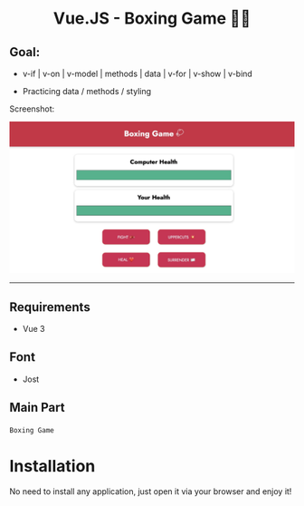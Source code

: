 <div>
  <h1 align="center"> Vue.JS - Boxing Game 🧑‍💻</h1>
<h2 style="">Goal:</h2>
  <ul>
  <li>

v-if | v-on | v-model | methods | data | v-for | v-show | v-bind

  </li>
  <li>
  Practicing data / methods / styling
  </li>
    
   </ul>

  <p>
    Screenshot:
  </p>

  <a href="">
    <img
      alt="BoxingGame - Vue.JS"
      src="screenshot.jpg"
    />
  </a>
</div>

<hr />

## Requirements

- Vue 3

## Font

- Jost

## Main Part

`Boxing Game`

# Installation

No need to install any application, just open it via your browser and enjoy it!
